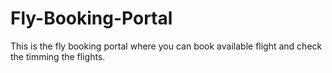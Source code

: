 # Fly-Booking-Portal
This is the fly booking portal where you can book available flight and check the timming the flights.
